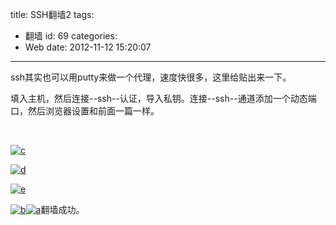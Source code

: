 title: SSH翻墙2
tags:
  - 翻墙
id: 69
categories:
  - Web
date: 2012-11-12 15:20:07
---

ssh其实也可以用putty来做一个代理，速度快很多，这里给贴出来一下。

填入主机，然后连接--ssh--认证，导入私钥。连接--ssh--通道添加一个动态端口，然后浏览器设置和前面一篇一样。

&nbsp;

[![](http://7xnueu.com1.z0.glb.clouddn.com/2012/11/c1.png "c")](http://7xnueu.com1.z0.glb.clouddn.com/2012/11/c1.png)

[![](http://7xnueu.com1.z0.glb.clouddn.com/2012/11/d1-300x267.png "d")](http://7xnueu.com1.z0.glb.clouddn.com/2012/11/d1.png)

[
](http://7xnueu.com1.z0.glb.clouddn.com/2012/11/d.png)[![](http://7xnueu.com1.z0.glb.clouddn.com/2012/11/e-300x267.png "e")](http://7xnueu.com1.z0.glb.clouddn.com/2012/11/e.png)

[![](http://7xnueu.com1.z0.glb.clouddn.com/2012/11/b-300x188.png "b")](http://7xnueu.com1.z0.glb.clouddn.com/2012/11/b.png)[![](http://7xnueu.com1.z0.glb.clouddn.com/2012/11/a-282x300.png "a")](http://7xnueu.com1.z0.glb.clouddn.com/2012/11/a.png)翻墙成功。